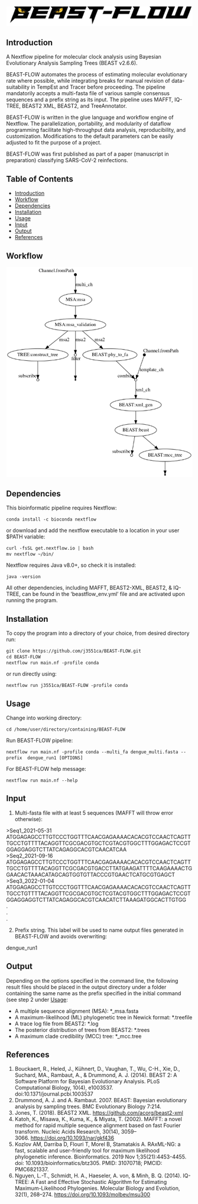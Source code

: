 ![image](/pics/beast-flow_logo_outline.png)

## Introduction

A Nextflow pipeline for molecular clock analysis using Bayesian Evolutionary Analysis Sampling Trees (BEAST v2.6.6).

BEAST-FLOW automates the process of estimating molecular evolutionary rate where possible, 
while integrating breaks for manual revision of data-suitability in TempEst and Tracer before proceeding. The pipeline mandatorily accepts a multi-fasta file of various sample consensus sequences and a prefix string as its input. The pipeline uses MAFFT, IQ-TREE, BEAST2 XML, BEAST2, and TreeAnnotator. 

BEAST-FLOW is written in the glue language and workflow engine of Nextflow. The parallelization, portability, and modularity of dataflow programming facilitate high-throughput data analysis, reproducibility, and customization. Modifications to the default parameters can be easily adjusted to fit the purpose of a project.  

BEAST-FLOW was first published as part of a paper (manuscript in preparation) classifying SARS-CoV-2 reinfections. 

## Table of Contents
- [Introduction](#introduction)
- [Workflow](#workflow)
- [Dependencies](#dependencies)
- [Installation](#installation)
- [Usage](#usage)
- [Input](#input)
- [Output](#output)
- [References](#references)

## Workflow

![image](/pics/beast-flow_dag.png)

## Dependencies 

This bioinformatic pipeline requires Nextflow:

```
conda install -c bioconda nextflow
```

or download and add the nextflow executable to a location in your user $PATH variable:

```
curl -fsSL get.nextflow.io | bash
mv nextflow ~/bin/
```

Nextflow requires Java v8.0+, so check it is installed:

```
java -version
```

All other dependencies, including MAFFT, BEAST2-XML, BEAST2, & IQ-TREE, can be found in the ‘beastflow_env.yml’ file and are activated upon running the program.

## Installation

To copy the program into a directory of your choice, from desired directory run:

```
git clone https://github.com/j3551ca/BEAST-FLOW.git
cd BEAST-FLOW
nextflow run main.nf -profile conda
```

or run directly using:

```
nextflow run j3551ca/BEAST-FLOW -profile conda
```

## Usage

Change into working directory:
```
cd /home/user/directory/containing/BEAST-FLOW
```
Run BEAST-FLOW pipeline:
```
nextflow run main.nf -profile conda --multi_fa dengue_multi.fasta --prefix  dengue_run1 [OPTIONS]
```
For BEAST-FLOW help message:
```
nextflow run main.nf --help
```

## Input

1.	Multi-fasta file with at least 5 sequences \(MAFFT will throw error otherwise\): 

\>Seq1_2021-05-31\
ATGGAGAGCCTTGTCCCTGGTTTCAACGAGAAAACACACGTCCAACTCAGTTTGCCTGTTTTACAGGTTCGCGACGTGCTCGTACGTGGCTTTGGAGACTCCGTGGAGGAGGTCTTATCAGAGGCACGTCAACATCAA\
\>Seq2_2021-09-16\
ATGGAGAGCCTTGTCCCTGGTTTCAACGAGAAAACACACGTCCAACTCAGTTTGCCTGTTTTACAGGTTCGCGACGTGACCTTATGAAGATTTTCAAGAAAACTGGAACACTAAACATAGCAGTGGTGTTACCCGTGAACTCATGCGTGAGCT\
\>Seq3_2022-01-04\
ATGGAGAGCCTTGTCCCTGGTTTCAACGAGAAAACACACGTCCAACTCAGTTTGCCTGTTTTACAGGTTCGCGACGTGCTCGTACGTGGCTTTGGAGACTCCGTGGAGGAGGTCTTATCAGAGGCACGTCAACATCTTAAAGATGGCACTTGTGG\
.\
.\
.

2.	Prefix string. This label will be used to name output files generated in BEAST-FLOW and avoids overwriting:

dengue_run1

## Output

Depending on the options specified in the command line, the following result files should be placed in the output directory under a folder containing the same name as the prefix specified in the initial command (see step 2 under [Usage](#usage):

- A multiple sequence alignment \(MSA\): \*_msa.fasta
- A maximum-likelihood \(ML\) phylogenetic tree in Newick format: \*.treefile
- A trace log file from BEAST2: \*.log
- The posterior distribution of trees from BEAST2: \*.trees
- A maximum clade credibility \(MCC\) tree: \*_mcc.tree
 

## References

1. Bouckaert, R., Heled, J., Kühnert, D., Vaughan, T., Wu, C-H., Xie, D., Suchard, MA., Rambaut, A., & Drummond, A. J. (2014). BEAST 2: A Software Platform for Bayesian Evolutionary Analysis. PLoS Computational Biology, 10(4), e1003537. doi:10.1371/journal.pcbi.1003537
2. Drummond, A. J. and A. Rambaut. 2007. BEAST: Bayesian evolutionary analysis by sampling trees. BMC Evolutionary Biology 7:214.
3. Jones, T. (2018). BEAST2 XML. https://github.com/acorg/beast2-xml
4. Katoh, K., Misawa, K., Kuma, K., & Miyata, T. (2002). MAFFT: a novel method for rapid multiple sequence alignment based on fast Fourier transform. Nucleic Acids Research, 30(14), 3059–3066. https://doi.org/10.1093/nar/gkf436
5. Kozlov AM, Darriba D, Flouri T, Morel B, Stamatakis A. RAxML-NG: a fast, scalable and user-friendly tool for maximum likelihood phylogenetic inference. Bioinformatics. 2019 Nov 1;35(21):4453-4455. doi: 10.1093/bioinformatics/btz305. PMID: 31070718; PMCID: PMC6821337. 
6. Nguyen, L.-T., Schmidt, H. A., Haeseler, A. von, & Minh, B. Q. (2014). IQ-TREE: A Fast and Effective Stochastic Algorithm for Estimating Maximum-Likelihood Phylogenies. Molecular Biology and Evolution, 32(1), 268–274. https://doi.org/10.1093/molbev/msu300
